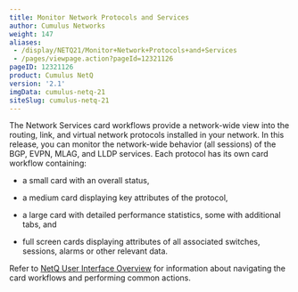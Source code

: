 ```yaml
---
title: Monitor Network Protocols and Services
author: Cumulus Networks
weight: 147
aliases:
 - /display/NETQ21/Monitor+Network+Protocols+and+Services
 - /pages/viewpage.action?pageId=12321126
pageID: 12321126
product: Cumulus NetQ
version: '2.1'
imgData: cumulus-netq-21
siteSlug: cumulus-netq-21
---
```

The Network Services card workflows provide a network-wide view into the
routing, link, and virtual network protocols installed in your network.
In this release, you can monitor the network-wide behavior (all
sessions) of the BGP, EVPN, MLAG, and LLDP services. Each protocol has
its own card workflow containing:

  - a small card with an overall status,

  - a medium card displaying key attributes of the protocol,

  - a large card with detailed performance statistics, some with
    additional tabs, and

  - full screen cards displaying attributes of all associated switches,
    sessions, alarms or other relevant data.

Refer to [NetQ User Interface
Overview](/version/cumulus-netq-21/Cumulus-NetQ-UI-User-Guide/NetQ-User-Interface-Overview)
for information about navigating the card workflows and performing
common actions.

<article id="html-search-results" class="ht-content" style="display: none;">

</article>

<footer id="ht-footer">

</footer>
